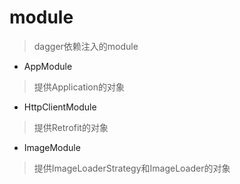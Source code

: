# module
> dagger依赖注入的module

- AppModule
> 提供Application的对象

- HttpClientModule
> 提供Retrofit的对象

- ImageModule
> 提供ImageLoaderStrategy和ImageLoader的对象
